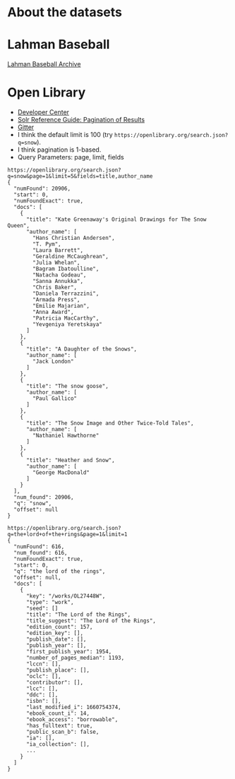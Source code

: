 # About the datasets

# Lahman Baseball

[Lahman Baseball Archive](https://www.seanlahman.com/baseball-archive/)

# Open Library

* [Developer Center](https://openlibrary.org/developers/api)
* [Solr Reference Guide: Pagination of Results](https://solr.apache.org/guide/solr/latest/query-guide/pagination-of-results.html)
* [Gitter](https://gitter.im/theopenlibrary/Lobby)
* I think the default limit is 100 (try `https://openlibrary.org/search.json?q=snow`). 
* I think pagination is 1-based. 
* Query Parameters: page, limit, fields

``` nonum
https://openlibrary.org/search.json?q=snow&page=1&limit=5&fields=title,author_name
{
  "numFound": 20906,
  "start": 0,
  "numFoundExact": true,
  "docs": [
    {
      "title": "Kate Greenaway's Original Drawings for The Snow Queen",
      "author_name": [
        "Hans Christian Andersen",
        "T. Pym",
        "Laura Barrett",
        "Geraldine McCaughrean",
        "Julia Whelan",
        "Bagram Ibatoulline",
        "Natacha Godeau",
        "Sanna Annukka",
        "Chris Baker",
        "Daniela Terrazzini",
        "Armada Press",
        "Emilie Majarian",
        "Anna Award",
        "Patricia MacCarthy",
        "Yevgeniya Yeretskaya"
      ]
    },
    {
      "title": "A Daughter of the Snows",
      "author_name": [
        "Jack London"
      ]
    },
    {
      "title": "The snow goose",
      "author_name": [
        "Paul Gallico"
      ]
    },
    {
      "title": "The Snow Image and Other Twice-Told Tales",
      "author_name": [
        "Nathaniel Hawthorne"
      ]
    },
    {
      "title": "Heather and Snow",
      "author_name": [
        "George MacDonald"  
      ]
    }
  ],
  "num_found": 20906,
  "q": "snow",
  "offset": null
}
```

``` nonum
https://openlibrary.org/search.json?q=the+lord+of+the+rings&page=1&limit=1
{
  "numFound": 616,
  "num_found": 616,
  "numFoundExact": true,
  "start": 0,
  "q": "the lord of the rings",
  "offset": null,
  "docs": [
    {
      "key": "/works/OL27448W",
      "type": "work",
      "seed": []
      "title": "The Lord of the Rings",
      "title_suggest": "The Lord of the Rings",
      "edition_count": 157,
      "edition_key": [],
      "publish_date": [],
      "publish_year": [],
      "first_publish_year": 1954,
      "number_of_pages_median": 1193,
      "lccn": [],
      "publish_place": [],
      "oclc": [],
      "contributor": [],
      "lcc": [],
      "ddc": [],
      "isbn": [],
      "last_modified_i": 1660754374,
      "ebook_count_i": 14,
      "ebook_access": "borrowable",
      "has_fulltext": true,
      "public_scan_b": false,
      "ia": [],
      "ia_collection": [],
      ...
    }
  ]
}
```